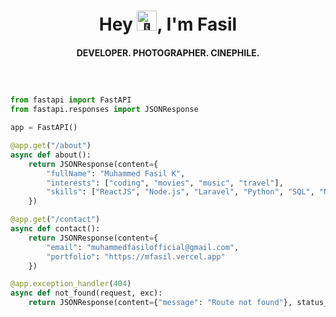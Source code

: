 <h1 align='center'>Hey <img src="https://fonts.gstatic.com/s/e/notoemoji/latest/1f44b/512.gif" alt="👋" width="32" height="32">, I'm Fasil </h1>
<h4 align="center">DEVELOPER. PHOTOGRAPHER. CINEPHILE.</h4>

```python



from fastapi import FastAPI
from fastapi.responses import JSONResponse

app = FastAPI()

@app.get("/about")
async def about():
    return JSONResponse(content={
        "fullName": "Muhammed Fasil K",
        "interests": ["coding", "movies", "music", "travel"],
        "skills": ["ReactJS", "Node.js", "Laravel", "Python", "SQL", "NoSQL", "FastAPI"]
    })

@app.get("/contact")
async def contact():
    return JSONResponse(content={
        "email": "muhammedfasilofficial@gmail.com",
        "portfolio": "https://mfasil.vercel.app"
    })

@app.exception_handler(404)
async def not_found(request, exc):
    return JSONResponse(content={"message": "Route not found"}, status_code=404)

```
